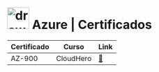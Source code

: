 # <img src="https://upload.wikimedia.org/wikipedia/commons/thumb/f/fa/Microsoft_Azure.svg/1200px-Microsoft_Azure.svg.png" alt="drawing" style="width:50px;"/> Azure | Certificados

<center>

| Certificado | Curso |Link |
| --- | --- | --- |
| AZ-900 | CloudHero |[🧾](./Az900/ReviewCloudHero.md) |
</center>
